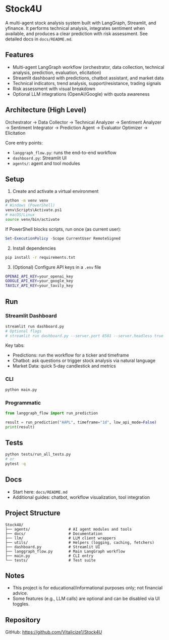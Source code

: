 ﻿# Stock4U

A multi-agent stock analysis system built with LangGraph, Streamlit, and yfinance. It performs technical analysis, integrates sentiment when available, and produces a clear prediction with risk assessment. See detailed docs in `docs/README.md`.

## Features

- Multi-agent LangGraph workflow (orchestrator, data collection, technical analysis, prediction, evaluation, elicitation)
- Streamlit dashboard with predictions, chatbot assistant, and market data
- Technical indicators, trend analysis, support/resistance, trading signals
- Risk assessment with visual breakdown
- Optional LLM integrations (OpenAI/Google) with quota awareness

## Architecture (High Level)

Orchestrator → Data Collector → Technical Analyzer → Sentiment Analyzer → Sentiment Integrator → Prediction Agent → Evaluator Optimizer → Elicitation

Core entry points:
- `langgraph_flow.py`: runs the end-to-end workflow
- `dashboard.py`: Streamlit UI
- `agents/`: agent and tool modules

## Setup

1) Create and activate a virtual environment

```bash
python -m venv venv
# Windows (PowerShell)
venv\Scripts\Activate.ps1
# macOS/Linux
source venv/bin/activate
```

If PowerShell blocks scripts, run once (as current user):

```powershell
Set-ExecutionPolicy -Scope CurrentUser RemoteSigned
```

2) Install dependencies

```bash
pip install -r requirements.txt
```

3) (Optional) Configure API keys in a `.env` file

```bash
OPENAI_API_KEY=your_openai_key
GOOGLE_API_KEY=your_google_key
TAVILY_API_KEY=your_tavily_key
```

## Run

### Streamlit Dashboard

```bash
streamlit run dashboard.py
# Optional flags
# streamlit run dashboard.py --server.port 8501 --server.headless true
```

Key tabs:
- Predictions: run the workflow for a ticker and timeframe
- Chatbot: ask questions or trigger stock analysis via natural language
- Market Data: quick 5‑day candlestick and metrics

### CLI

```bash
python main.py
```

### Programmatic

```python
from langgraph_flow import run_prediction

result = run_prediction("AAPL", timeframe="1d", low_api_mode=False)
print(result)
```

## Tests

```bash
python tests/run_all_tests.py
# or
pytest -q
```

## Docs

- Start here: `docs/README.md`
- Additional guides: chatbot, workflow visualization, tool integration

## Project Structure

```
Stock4U/
├── agents/                 # AI agent modules and tools
├── docs/                   # Documentation
├── llm/                    # LLM client wrappers
├── utils/                  # Helpers (logging, caching, fetchers)
├── dashboard.py            # Streamlit UI
├── langgraph_flow.py       # Main LangGraph workflow
├── main.py                 # CLI entry
└── tests/                  # Test suite
```

## Notes

- This project is for educational/informational purposes only; not financial advice.
- Some features (e.g., LLM calls) are optional and can be disabled via UI toggles.

## Repository

GitHub: https://github.com/Vitalicize1/Stock4U



